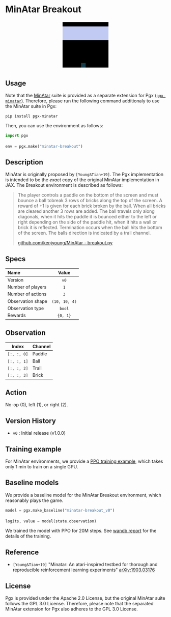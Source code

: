 # MinAtar Breakout

<p align="center">
<img src="https://raw.githubusercontent.com/sotetsuk/pgx/main/docs/assets/minatar-breakout.gif" width="30%">
</p>


## Usage

Note that the [MinAtar](https://github.com/kenjyoung/MinAtar) suite is provided as a separate extension for Pgx ([`pgx-minatar`](https://github.com/sotetsuk/pgx-minatar)). Therefore, please run the following command additionaly to use the MinAtar suite in Pgx:

```
pip install pgx-minatar
```

Then, you can use the environment as follows:

```py
import pgx

env = pgx.make("minatar-breakout")
```

## Description

MinAtar is originally proposed by `[Young&Tian+19]`. 
The Pgx implementation is intended to be the *exact* copy of the original MinAtar implementation in JAX. The Breakout environment is described as follows:

> The player controls a paddle on the bottom of the screen and must bounce a ball tobreak 3 rows of bricks along the
top of the screen. A reward of +1 is given for each brick broken by the ball.  When all bricks are cleared another 3
rows are added. The ball travels only along diagonals, when it hits the paddle it is bounced either to the left or
right depending on the side of the paddle hit, when it hits a wall or brick it is reflected. Termination occurs when
the ball hits the bottom of the screen. The balls direction is indicated by a trail channel.
>
> [github.com/kenjyoung/MinAtar - breakout.py](https://github.com/kenjyoung/MinAtar/blob/master/minatar/environments/breakout.py)

## Specs

| Name | Value |
|:---|:----:|
| Version | `v0` |
| Number of players | `1` |
| Number of actions | `3` |
| Observation shape | `(10, 10, 4)` |
| Observation type | `bool` |
| Rewards | `{0, 1}` |

## Observation

| Index | Channel |
|:---:|:----|
| `[:, :, 0]` | Paddle |
| `[:, :, 1]` | Ball |
| `[:, :, 2]` | Trail |
| `[:, :, 3]` | Brick |

## Action

No-op (0), left (1), or right (2).

## Version History

- `v0` : Initial release (v1.0.0)

## Training example

For MinAtar environments, we provide a [PPO training example](https://github.com/sotetsuk/pgx/tree/main/examples/minatar-ppo), which takes only 1 min to train on a single GPU.


## Baseline models

We provide a baseline model for the MinAtar Breakout environment, which reasonably plays the game.

```py
model = pgx.make_baseline("minatar-breakout_v0")

logits, value = model(state.observation)
```

We trained the model with PPO for 20M steps. 
See [wandb report](https://api.wandb.ai/links/sotetsuk/k5cfwe17) for the details of the training.

## Reference

- `[Young&Tian+19]` "Minatar: An atari-inspired testbed for thorough and reproducible reinforcement learning experiments" [arXiv:1903.03176](https://arxiv.org/abs/1903.03176)

## License

Pgx is provided under the Apache 2.0 License, but the original MinAtar suite follows the GPL 3.0 License. Therefore, please note that the separated MinAtar extension for Pgx also adheres to the GPL 3.0 License.